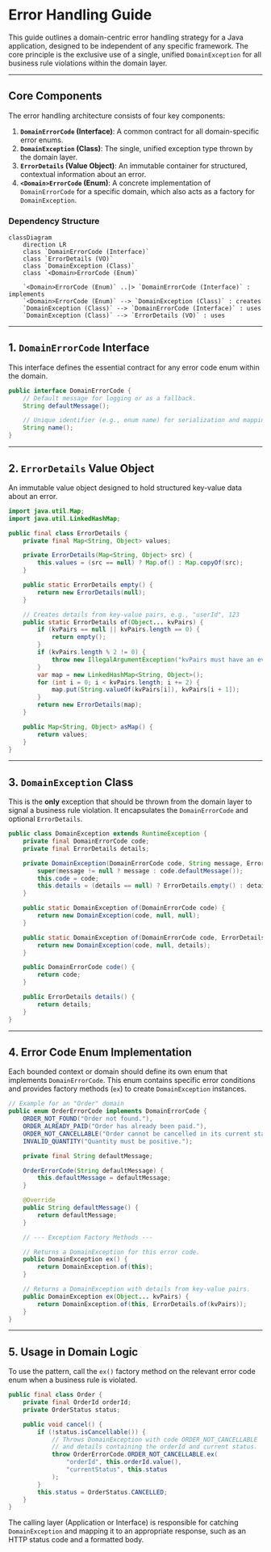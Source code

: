 # Error Handling Guide

This guide outlines a domain-centric error handling strategy for a Java application, designed to be independent of any specific framework. The core principle is the exclusive use of a single, unified `DomainException` for all business rule violations within the domain layer.

---

## Core Components

The error handling architecture consists of four key components:

1.  **`DomainErrorCode` (Interface)**: A common contract for all domain-specific error enums.
2.  **`DomainException` (Class)**: The single, unified exception type thrown by the domain layer.
3.  **`ErrorDetails` (Value Object)**: An immutable container for structured, contextual information about an error.
4.  **`<Domain>ErrorCode` (Enum)**: A concrete implementation of `DomainErrorCode` for a specific domain, which also acts as a factory for `DomainException`.

### Dependency Structure

```mermaid
classDiagram
    direction LR
    class `DomainErrorCode (Interface)`
    class `ErrorDetails (VO)`
    class `DomainException (Class)`
    class `<Domain>ErrorCode (Enum)`

    `<Domain>ErrorCode (Enum)` ..|> `DomainErrorCode (Interface)` : implements
    `<Domain>ErrorCode (Enum)` --> `DomainException (Class)` : creates
    `DomainException (Class)` --> `DomainErrorCode (Interface)` : uses
    `DomainException (Class)` --> `ErrorDetails (VO)` : uses
```

---

## 1. `DomainErrorCode` Interface

This interface defines the essential contract for any error code enum within the domain.

```java
public interface DomainErrorCode {
    // Default message for logging or as a fallback.
    String defaultMessage();

    // Unique identifier (e.g., enum name) for serialization and mapping.
    String name();
}
```

---

## 2. `ErrorDetails` Value Object

An immutable value object designed to hold structured key-value data about an error.

```java
import java.util.Map;
import java.util.LinkedHashMap;

public final class ErrorDetails {
    private final Map<String, Object> values;

    private ErrorDetails(Map<String, Object> src) {
        this.values = (src == null) ? Map.of() : Map.copyOf(src);
    }

    public static ErrorDetails empty() {
        return new ErrorDetails(null);
    }

    // Creates details from key-value pairs, e.g., "userId", 123
    public static ErrorDetails of(Object... kvPairs) {
        if (kvPairs == null || kvPairs.length == 0) {
            return empty();
        }
        if (kvPairs.length % 2 != 0) {
            throw new IllegalArgumentException("kvPairs must have an even number of elements.");
        }
        var map = new LinkedHashMap<String, Object>();
        for (int i = 0; i < kvPairs.length; i += 2) {
            map.put(String.valueOf(kvPairs[i]), kvPairs[i + 1]);
        }
        return new ErrorDetails(map);
    }

    public Map<String, Object> asMap() {
        return values;
    }
}
```

---

## 3. `DomainException` Class

This is the **only** exception that should be thrown from the domain layer to signal a business rule violation. It encapsulates the `DomainErrorCode` and optional `ErrorDetails`.

```java
public class DomainException extends RuntimeException {
    private final DomainErrorCode code;
    private final ErrorDetails details;

    private DomainException(DomainErrorCode code, String message, ErrorDetails details) {
        super(message != null ? message : code.defaultMessage());
        this.code = code;
        this.details = (details == null) ? ErrorDetails.empty() : details;
    }

    public static DomainException of(DomainErrorCode code) {
        return new DomainException(code, null, null);
    }

    public static DomainException of(DomainErrorCode code, ErrorDetails details) {
        return new DomainException(code, null, details);
    }

    public DomainErrorCode code() {
        return code;
    }

    public ErrorDetails details() {
        return details;
    }
}
```

---

## 4. Error Code Enum Implementation

Each bounded context or domain should define its own enum that implements `DomainErrorCode`. This enum contains specific error conditions and provides factory methods (`ex`) to create `DomainException` instances.

```java
// Example for an "Order" domain
public enum OrderErrorCode implements DomainErrorCode {
    ORDER_NOT_FOUND("Order not found."),
    ORDER_ALREADY_PAID("Order has already been paid."),
    ORDER_NOT_CANCELLABLE("Order cannot be cancelled in its current state."),
    INVALID_QUANTITY("Quantity must be positive.");

    private final String defaultMessage;

    OrderErrorCode(String defaultMessage) {
        this.defaultMessage = defaultMessage;
    }

    @Override
    public String defaultMessage() {
        return defaultMessage;
    }

    // --- Exception Factory Methods ---

    // Returns a DomainException for this error code.
    public DomainException ex() {
        return DomainException.of(this);
    }

    // Returns a DomainException with details from key-value pairs.
    public DomainException ex(Object... kvPairs) {
        return DomainException.of(this, ErrorDetails.of(kvPairs));
    }
}
```

---

## 5. Usage in Domain Logic

To use the pattern, call the `ex()` factory method on the relevant error code enum when a business rule is violated.

```java
public final class Order {
    private final OrderId orderId;
    private OrderStatus status;

    public void cancel() {
        if (!status.isCancellable()) {
            // Throws DomainException with code ORDER_NOT_CANCELLABLE
            // and details containing the orderId and current status.
            throw OrderErrorCode.ORDER_NOT_CANCELLABLE.ex(
                "orderId", this.orderId.value(),
                "currentStatus", this.status
            );
        }
        this.status = OrderStatus.CANCELLED;
    }
}
```

The calling layer (Application or Interface) is responsible for catching `DomainException` and mapping it to an appropriate response, such as an HTTP status code and a formatted body.